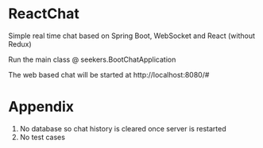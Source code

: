 # ReactChat
Simple real time chat based on Spring Boot, WebSocket and React (without Redux)

Run the main class @ seekers.BootChatApplication

The web based chat will be started at http://localhost:8080/#

# Appendix

1. No database so chat history is cleared once server is restarted
2. No test cases
